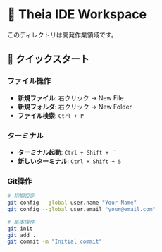 # 🎯 Theia IDE Workspace

このディレクトリは開発作業領域です。

## 🚀 クイックスタート

### ファイル操作
- **新規ファイル**: 右クリック → New File
- **新規フォルダ**: 右クリック → New Folder
- **ファイル検索**: `Ctrl + P`

### ターミナル
- **ターミナル起動**: `Ctrl + Shift + ` `
- **新しいターミナル**: `Ctrl + Shift + 5`

### Git操作
```bash
# 初期設定
git config --global user.name "Your Name"
git config --global user.email "your@email.com"

# 基本操作
git init
git add .
git commit -m "Initial commit"
